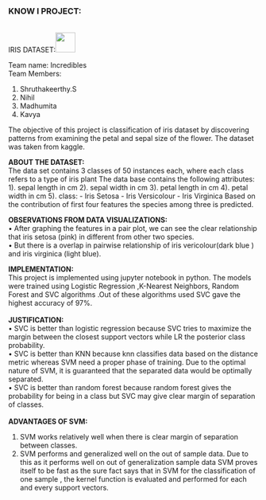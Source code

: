 <h3>KNOW I PROJECT:</h3><br>
IRIS DATASET:<img src='https://img.icons8.com/plasticine/2x/flower-doodle.png' width="40" height="40" ></img><br>

Team name:  Incredibles<br>
Team Members:
1)	Shruthakeerthy.S
2)	 Nihil
3)	Madhumita
4)	Kavya 

The objective of this project is classification of   iris dataset by discovering patterns from examining the petal and sepal size of the flower. The dataset was taken from kaggle.

<b>ABOUT THE DATASET:</b><br>
The data set contains 3 classes of 50 instances each, where each class refers to a type of iris plant The data base contains the following attributes: 1). sepal length in cm 2). sepal width in cm 3). petal length in cm 4). petal width in cm 5). class: - Iris Setosa - Iris Versicolour - Iris Virginica
Based on the contribution of first four features the species among three is predicted.<br>

<b>OBSERVATIONS FROM DATA VISUALIZATIONS:</b><br>
•	After graphing the features in a pair plot, we can see the clear relationship that iris setosa (pink) in different from other two species.<br>
•	But there is a overlap in pairwise relationship of iris vericolour(dark blue ) and iris virginica (light blue).<br>

<b>IMPLEMENTATION:</b><br>
This project is implemented using jupyter notebook in python. The models were trained using Logistic Regression ,K-Nearest Neighbors, Random Forest  and SVC algorithms .Out of these algorithms used SVC gave the highest accuracy of 97%.<br><br>
<b>JUSTIFICATION:</b><br>
•	SVC is better than logistic regression because SVC tries to maximize the margin between the closest support vectors while LR the posterior class probability. <br>
•	SVC is better than KNN because knn  classifies data based on the distance metric whereas SVM need a proper phase of training. Due to the optimal nature of SVM, it is guaranteed that the separated data would be optimally separated.<br>
•	SVC is better than random forest because random forest gives the probability for being in a class but SVC may give clear margin of separation of classes.<br><br>
<b>ADVANTAGES OF SVM:</b><br>
1)	SVM works relatively well when there is clear margin of separation between classes.
2)	SVM performs and generalized well on the out of sample data. Due to this as it performs well on out of generalization sample data SVM proves itself to be fast as the sure fact says that in SVM for the classification of one sample , the kernel function is evaluated and performed for each and every support vectors.



